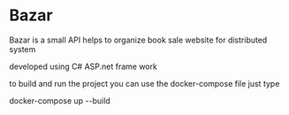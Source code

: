 # Bazar
Bazar is a small API helps to organize book sale website  for distributed system

developed using C# ASP.net frame work

to build and run the project you can use the docker-compose file just type 

docker-compose up --build

